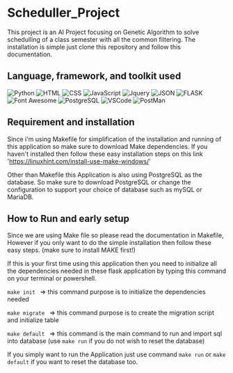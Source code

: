 # Scheduller_Project
This project is an AI Project focusing on Genetic Algorithm to solve schedulling of a class semester with all the common filtering.
The installation is simple just clone this repository and follow this documentation.

## Language, framework, and toolkit used
![Python](https://img.shields.io/badge/Python-FFD43B?style=for-the-badge&logo=python&logoColor=blue)
![HTML](https://img.shields.io/badge/HTML5-E34F26?style=for-the-badge&logo=html5&logoColor=white)
![CSS](https://img.shields.io/badge/CSS3-1572B6?style=for-the-badge&logo=css3&logoColor=white)
![JavaScript](https://img.shields.io/badge/JavaScript-323330?style=for-the-badge&logo=javascript&logoColor=F7DF1E)
![Jquery](https://img.shields.io/badge/jQuery-0769AD?style=for-the-badge&logo=jquery&logoColor=white)
![JSON](https://img.shields.io/badge/json-5E5C5C?style=for-the-badge&logo=json&logoColor=white)
![FLASK](https://img.shields.io/badge/Flask-000000?style=for-the-badge&logo=flask&logoColor=white)
![Font Awesome](https://img.shields.io/badge/Font_Awesome-339AF0?style=for-the-badge&logo=fontawesome&logoColor=white)
![PostgreSQL](https://img.shields.io/badge/PostgreSQL-316192?style=for-the-badge&logo=postgresql&logoColor=white)
![VSCode](https://img.shields.io/badge/VSCode-0078D4?style=for-the-badge&logo=visual%20studio%20code&logoColor=white)
![PostMan](https://img.shields.io/badge/Postman-FF6C37?style=for-the-badge&logo=Postman&logoColor=white)


## Requirement and installation

Since i'm using Makefile for simplification of the installation and running of this application so make sure to download Make dependencies. If you haven't installed then follow these easy installation steps on this link 'https://linuxhint.com/install-use-make-windows/'

Other than Makefile this Application is also using PostgreSQL as the database. So make sure to download PostgreSQL or change the configuration to support your choice of database such as mySQL or MariaDB.

## How to Run and early setup

Since we are using Make file so please read the documentation in Makefile, However if you only want to do the simple installation then follow these easy steps. (make sure to install MAKE first!)

If this is your first time using this application then you need to initialize all the dependencies needed in these flask application by typing this command on your terminal or powershell.

`make init ` => this command purpose is to initialize the dependencies needed

`make migrate ` => this command purpose is to create the migration script and initialize table

`make default ` => this command is the main command to run and import sql into database (use `make run` if you do not wish to reset the database)


If you simply want to run the Application just use command `make run` or `make default` if you want to reset the database too.
